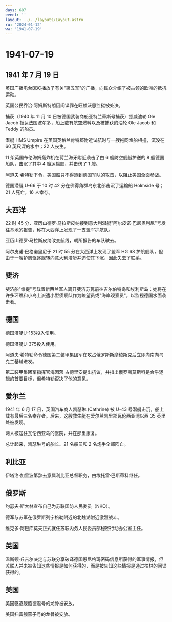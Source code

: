 ```yaml
---
days: 687
event: ''
layout: ../../layouts/Layout.astro
ru: '2024-01-12'
ww: '1941-07-19'
---
```


# 1941-07-19

## 1941 年 7 月 19 日

英国广播电台BBC播放了有关"第五军"的广播，向民众介绍了被占领的欧洲的抵抗运动。

英国公民乔治·阿姆斯特朗因间谍罪在旺兹沃思监狱被处决。

捕获（1940 年 11 月 10 日被德国武装商船亚特兰蒂斯号捕获）挪威油轮 Ole
Jacob 抵达法国波尔多，船上载有航空燃料以及被捕获的油轮 Ole Jacob 和
Teddy 的船员。

潜艇 HMS Umpire 在英国英格兰肯特郡附近试航时与一艘拖网渔船相撞，沉没在
60 英尺深的水中；22 人丧生。

11 架英国布伦海姆轰炸机在荷兰海牙附近袭击了由 6 艘防空舰艇护送的 8
艘德国船队，击沉了其中 4 艘运输舰，并击伤了 1 艘。

阿道夫·希特勒下令，美国船只不得遭到德国军队的攻击，以阻止美国全面参战。

德国潜艇 U-66 于 10 时 42 分在佛得角群岛东北部击沉了运输船 Holmside
号；21 人死亡，16 人幸存。

## 大西洋

22 时 45
分，亚历山德罗·马拉斯皮纳接到意大利潜艇"阿尔皮诺·巴尼奥利尼"号发往基地的报告，称在大西洋上发现了一支盟军护航队。

亚历山德罗·马拉斯皮纳改变航线，朝所报告的车队驶去。

阿尔皮诺·巴格诺里尼于 21 时 55 分在大西洋上发现了盟军 HG 68
护航舰队，但由于一艘护航驱逐舰转向意大利潜艇并迫使其下沉，因此失去了联系。

## 斐济

斐济船"维提"号载着新西兰军人离开斐济苏瓦前往吉尔伯特岛和埃利斯岛；她将在许多环礁和小岛上派遣小型侦察队作为瞭望员或"海岸观察员"，以监视德国水面袭击者。

## 德国

德国潜艇U-153投入使用。

德国潜艇U-375投入使用。

阿道夫·希特勒命令德国第二装甲集团军在攻占俄罗斯斯摩棱斯克后立即向南向乌克兰基辅进发。

第二装甲集团军指挥官海因茨·古德里安提出抗议，并指出俄罗斯莫斯科是合乎逻辑的首要目标，但希特勒否决了他的意见。

## 爱尔兰

1941 年 6 月 17 日，英国汽车商人凯瑟琳 (Cathrine) 被 U-43
号潜艇击沉，船上载有最后三名幸存者。后来，这艘救生艇在爱尔兰凯里郡瓦伦西亚湾以西
35 英里处被发现。

两人被送往瓦伦西亚岛的医院，并在那里康复。

总计起来，凯瑟琳号的船长、21 名船员和 2 名炮手全部阵亡。

## 利比亚

伊塔洛·加里波第辞去意属利比亚总督职务，由埃托雷·巴斯蒂科继任。

## 俄罗斯

约瑟夫·斯大林宣布自己为苏联国防人民委员（NKO）。

德军与苏军在俄罗斯列宁格勒附近的北魏湖附近激烈战斗。

维克多·阿巴库莫夫正式就任苏联内务人民委员部秘密行动办公室主任。

## 英国

温斯顿·丘吉尔决定与苏联分享破译德国恩尼格玛密码信息所获得的军事情报，但苏联人并未被告知这些情报是如何获得的，而是被告知这些情报是通过柏林的间谍获得的。

## 美国

美国驱逐舰鲍德温号的龙骨被安放。

美国扫雷舰燕子号的龙骨被安放。